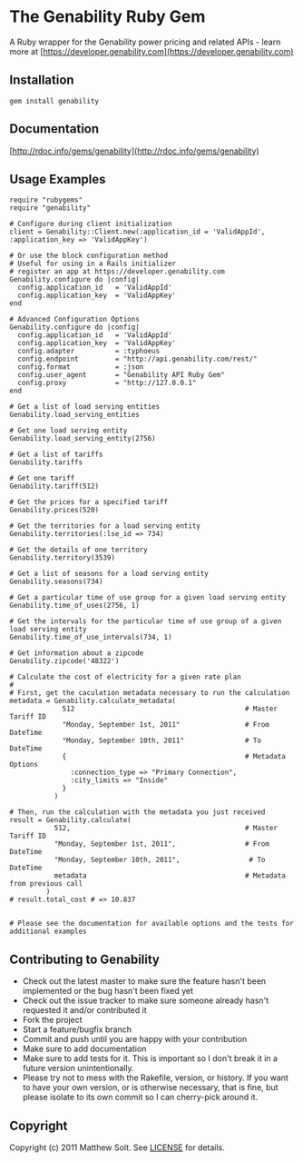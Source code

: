 The Genability Ruby Gem
====================
A Ruby wrapper for the Genability power pricing and related APIs - learn more at [https://developer.genability.com](https://developer.genability.com)

Installation
------------
    gem install genability

Documentation
-------------
[http://rdoc.info/gems/genability](http://rdoc.info/gems/genability)

Usage Examples
--------------
    require "rubygems"
    require "genability"

    # Configure during client initialization
    client = Genability::Client.new(:application_id = 'ValidAppId', :application_key => 'ValidAppKey')

    # Or use the block configuration method
    # Useful for using in a Rails initializer
    # register an app at https://developer.genability.com
    Genability.configure do |config|
      config.application_id   = 'ValidAppId'
      config.application_key  = 'ValidAppKey'
    end

    # Advanced Configuration Options
    Genability.configure do |config|
      config.application_id   = 'ValidAppId'
      config.application_key  = 'ValidAppKey'
      config.adapter          = :typhoeus
      config.endpoint         = "http://api.genability.com/rest/"
      config.format           = :json
      config.user_agent       = "Genability API Ruby Gem"
      config.proxy            = "http://127.0.0.1"
    end

    # Get a list of load serving entities
    Genability.load_serving_entities

    # Get one load serving entity
    Genability.load_serving_entity(2756)

    # Get a list of tariffs
    Genability.tariffs

    # Get one tariff
    Genability.tariff(512)

    # Get the prices for a specified tariff
    Genability.prices(520)

    # Get the territories for a load serving entity
    Genability.territories(:lse_id => 734)

    # Get the details of one territory
    Genability.territory(3539)

    # Get a list of seasons for a load serving entity
    Genability.seasons(734)

    # Get a particular time of use group for a given load serving entity
    Genability.time_of_uses(2756, 1)

    # Get the intervals for the particular time of use group of a given load serving entity
    Genability.time_of_use_intervals(734, 1)

    # Get information about a zipcode
    Genability.zipcode('48322')

    # Calculate the cost of electricity for a given rate plan
    #
    # First, get the caculation metadata necessary to run the calculation
    metadata = Genability.calculate_metadata(
                 512                                          # Master Tariff ID
                 "Monday, September 1st, 2011"                # From DateTime
                 "Monday, September 10th, 2011"               # To DateTime
                 {                                            # Metadata Options
                   :connection_type => "Primary Connection",
                   :city_limits => "Inside"
                 }
               )

    # Then, run the calculation with the metadata you just received
    result = Genability.calculate(
               512,                                           # Master Tariff ID
               "Monday, September 1st, 2011",                 # From DateTime
               "Monday, September 10th, 2011",                 # To DateTime
               metadata                                       # Metadata from previous call
             )
    # result.total_cost # => 10.837


    # Please see the documentation for available options and the tests for additional examples


Contributing to Genability
-------------------------
* Check out the latest master to make sure the feature hasn't been implemented or the bug hasn't been fixed yet
* Check out the issue tracker to make sure someone already hasn't requested it and/or contributed it
* Fork the project
* Start a feature/bugfix branch
* Commit and push until you are happy with your contribution
* Make sure to add documentation
* Make sure to add tests for it. This is important so I don't break it in a future version unintentionally.
* Please try not to mess with the Rakefile, version, or history. If you want to have your own version, or is otherwise necessary, that is fine, but please isolate to its own commit so I can cherry-pick around it.

Copyright
---------
Copyright (c) 2011 Matthew Solt.
See [LICENSE](https://github.com/activefx/genability/blob/master/LICENSE.md) for details.

